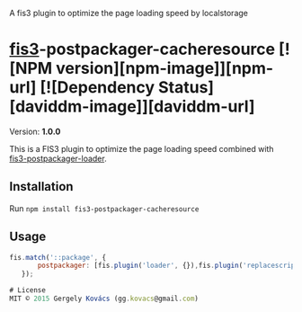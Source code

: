 A fis3 plugin to optimize the page loading speed by localstorage
 # [fis3](https://github.com/fex-team/fis3)-postpackager-cacheresource [![NPM version][npm-image]][npm-url] [![Dependency Status][daviddm-image]][daviddm-url]
 Version: **1.0.0**
 
 This is a FIS3 plugin to optimize the page loading speed combined with [fis3-postpackager-loader](https://github.com/fex-team/fis3-postpackager-loader).
 
 ## Installation
 
 Run `npm install fis3-postpackager-cacheresource`
 
 ## Usage
 
 ```js
fis.match('::package', {
        postpackager: [fis.plugin('loader', {}),fis.plugin('replacescript', {})]
    });
 
 # License
 MIT © 2015 Gergely Kovács (gg.kovacs@gmail.com)
